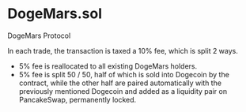 # DogeMars.sol

DogeMars Protocol

In each trade, the transaction is taxed a 10% fee, which is split 2 ways.
* 5% fee is reallocated to all existing DogeMars holders.
* 5% fee is split 50 / 50, half of which is sold into Dogecoin by the contract, while the other half are paired automatically with the previously mentioned Dogecoin and added as a liquidity pair on PancakeSwap, permanently locked.
